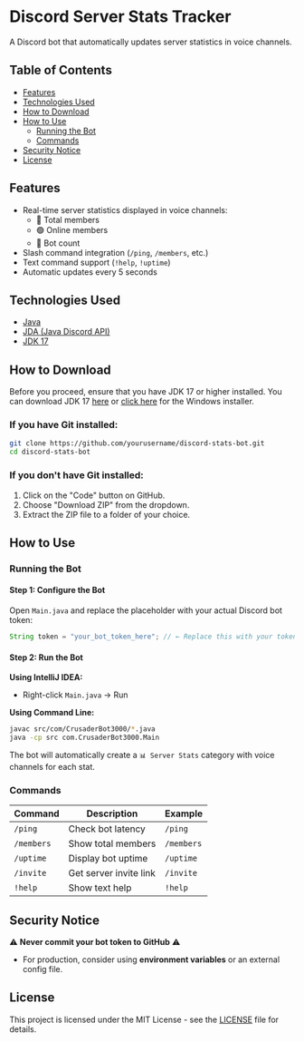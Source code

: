 # Discord Server Stats Tracker

A Discord bot that automatically updates server statistics in voice channels.

## Table of Contents

- [Features](#features)
- [Technologies Used](#technologies-used)
- [How to Download](#how-to-download)
- [How to Use](#how-to-use)
  - [Running the Bot](#running-the-bot)
  - [Commands](#commands)
- [Security Notice](#security-notice)
- [License](#license)

## Features

- Real-time server statistics displayed in voice channels:
  - 👥 Total members
  - 🟢 Online members
  - 🤖 Bot count
- Slash command integration (`/ping`, `/members`, etc.)
- Text command support (`!help`, `!uptime`)
- Automatic updates every 5 seconds

## Technologies Used

- [Java](https://www.oracle.com/java/)
- [JDA (Java Discord API)](https://github.com/DV8FromTheWorld/JDA)
- [JDK 17](https://www.oracle.com/java/technologies/javase/jdk17-archive-downloads.html)

## How to Download

Before you proceed, ensure that you have JDK 17 or higher installed. You can download JDK 17 [here](https://www.oracle.com/java/technologies/javase/jdk17-archive-downloads.html) or [click here](https://download.oracle.com/java/17/archive/jdk-17.0.10_windows-x64_bin.exe) for the Windows installer.

### If you have Git installed:

```bash
git clone https://github.com/yourusername/discord-stats-bot.git
cd discord-stats-bot
```

### If you don't have Git installed:

1. Click on the "Code" button on GitHub.
2. Choose "Download ZIP" from the dropdown.
3. Extract the ZIP file to a folder of your choice.

## How to Use

### Running the Bot

#### Step 1: Configure the Bot

Open `Main.java` and replace the placeholder with your actual Discord bot token:

```java
String token = "your_bot_token_here"; // ← Replace this with your token
```

#### Step 2: Run the Bot

**Using IntelliJ IDEA:**

- Right-click `Main.java` → Run

**Using Command Line:**

```bash
javac src/com/CrusaderBot3000/*.java
java -cp src com.CrusaderBot3000.Main
```

The bot will automatically create a `📊 Server Stats` category with voice channels for each stat.

### Commands

| Command     | Description            | Example   |
|-------------|------------------------|-----------|
| `/ping`     | Check bot latency      | `/ping`   |
| `/members`  | Show total members     | `/members`|
| `/uptime`   | Display bot uptime     | `/uptime` |
| `/invite`   | Get server invite link | `/invite` |
| `!help`     | Show text help         | `!help`   |

## Security Notice

⚠️ **Never commit your bot token to GitHub** ⚠️
- For production, consider using **environment variables** or an external config file.

## License

This project is licensed under the MIT License - see the [LICENSE](LICENSE) file for details.
